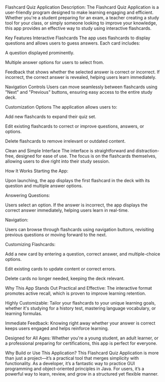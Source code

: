 Flashcard Quiz Application Description:
The Flashcard Quiz Application is a user-friendly program designed to make learning engaging and efficient. Whether you're a student preparing for an exam, a teacher creating a study tool for your class, or simply someone looking to improve your knowledge, this app provides an effective way to study using interactive flashcards.

Key Features
Interactive Flashcards
The app uses flashcards to display questions and allows users to guess answers. Each card includes:

A question displayed prominently.

Multiple answer options for users to select from.

Feedback that shows whether the selected answer is correct or incorrect. If incorrect, the correct answer is revealed, helping users learn immediately.

Navigation Controls
Users can move seamlessly between flashcards using "Next" and "Previous" buttons, ensuring easy access to the entire study deck.

Customization Options
The application allows users to:

Add new flashcards to expand their quiz set.

Edit existing flashcards to correct or improve questions, answers, or options.

Delete flashcards to remove irrelevant or outdated content.

Clean and Simple Interface
The interface is straightforward and distraction-free, designed for ease of use. The focus is on the flashcards themselves, allowing users to dive right into their study session.

How It Works
Starting the App:

Upon launching, the app displays the first flashcard in the deck with its question and multiple answer options.

Answering Questions:

Users select an option. If the answer is incorrect, the app displays the correct answer immediately, helping users learn in real-time.

Navigation:

Users can browse through flashcards using navigation buttons, revisiting previous questions or moving forward to the next.

Customizing Flashcards:

Add a new card by entering a question, correct answer, and multiple-choice options.

Edit existing cards to update content or correct errors.

Delete cards no longer needed, keeping the deck relevant.

Why This App Stands Out
Practical and Effective:
The interactive format promotes active recall, which is proven to improve learning retention.

Highly Customizable:
Tailor your flashcards to your unique learning goals, whether it's studying for a history test, mastering language vocabulary, or learning formulas.

Immediate Feedback:
Knowing right away whether your answer is correct keeps users engaged and helps reinforce learning.

Designed for All Ages:
Whether you're a young student, an adult learner, or a professional preparing for certifications, this app is perfect for everyone.

Why Build or Use This Application?
This Flashcard Quiz Application is more than just a project—it’s a practical tool that merges simplicity with functionality. As a developer, it’s a fantastic way to practice GUI programming and object-oriented principles in Java. For users, it’s a powerful way to learn, review, and grow in a structured yet flexible manner.
